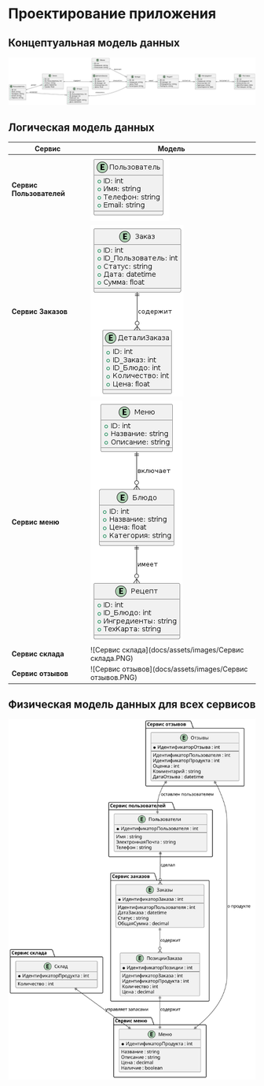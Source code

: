 # Проектирование приложения

## Концептуальная модель данных

![](diagrams/include/cmd.svg)

## Логическая модель данных

| Сервис              | Модель       | 
|------------------------|------------------|
| **Сервис Пользователей**     | ![](docs/assets/images/users.PNG) | 
| **Сервис Заказов** | ![](docs/assets/images/orders.PNG) |
| **Сервис меню**        | ![](docs/assets/images/menu.PNG) |
| **Сервис склада**     | ![Сервис склада](docs/assets/images/Сервис склада.PNG) |
| **Сервис отзывов**     | ![Сервис отзывов](docs/assets/images/Сервис отзывов.PNG) |

## Физическая модель данных для всех сервисов

![](diagrams/include/phmd.svg)

